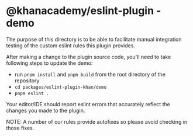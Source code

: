 # @khanacademy/eslint-plugin - demo

The purpose of this directory is to be able to facilitate manual integration testing of
the custom eslint rules this plugin provides.

After making a change to the plugin source code, you'll need to take following steps to
update the demo:
- run `pnpm install` and `pnpm build` from the root directory of the repository
- `cd packages/eslint-plugin-khan/demo`
- `pnpm eslint .`

Your editor/IDE should report eslint errors that accurately reflect the changes you made
to the plugin.

NOTE: A number of our rules provide autofixes so please avoid checking in those fixes.
